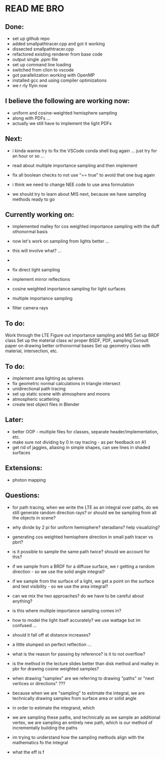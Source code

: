 # READ ME BRO

## Done:
* set up github repo
* added smallpathtracer.cpp and got it working
* dissected smallpathtracer.cpp
* refactored existing renderer from base code
* output single .ppm file
* set up command line loading
* switched from clion to vscode
* got parallelization working with OpenMP
* installed gcc and using compiler optimizations
* we r rly flyin now

## I believe the following are working now:
* uniform and cosine-weighted hemisphere sampling
* along with PDFs ...
* actually we still have to implement the light PDFs



## Next:
* i kinda wanna try to fix the VSCode conda shell bug again ... just try for an hour or so ...
* read about multiple importance sampling and then implement
* fix all boolean checks to not use "== true" to avoid that one bug again




* i think we need to change NEE code to use area formulation
* we should try to learn about MIS next, because we have sampling methods ready to go

## Currently working on:
* implemented malley for cos weighted importance sampling with the duff othonormal basis
* now let's work on sampling from lights better ...
* this will involve what? ...
* 

* fix direct light sampling
* implement mirror reflections
* cosine weighted importance sampling for light surfaces
* multiple importance sampling
* filter camera rays

## To do:
Work through the LTE
Figure out importance sampling and MIS
Set up BRDF class
Set up the material class w/ proper BSDF, PDF, sampling
Consult paper on drawing better orthonormal bases
Set up geometry class with material, intersection, etc.





## To do:
* implement area lighting as spheres
* fix geometric normal calculations in triangle intersect
* unidirectional path tracing
* set up static scene with atmosphere and moons
* atmospheric scattering
* create test object files in Blender

## Later:
* better OOP - multiple files for classes, separate header/implementation, etc.
* make sure not dividing by 0 in ray tracing - as per feedback on A1
* get rid of jaggies, aliasing in simple shapes, can see lines in shaded surfaces

## Extensions:
* photon mapping



## Questions:
* for path tracing, when we write the LTE as an integral over paths, do we still generate random direction rays? or should we be sampling from all the objects in scene?
* why divide by 2 pi for uniform hemisphere? steradians? help visualizing?
* generating cos weighted hemisphere direction in small path tracer vs pbrt?

* is it possible to sample the same path twice? should we account for this?

* if we sample from a BRDF for a diffuse surface, we r getting a random direction - so we use the solid angle integral?
* if we sample from the surface of a light, we get a point on the surface and test visibility - so we use the area integral?
* can we mix the two approaches? do we have to be careful about anything?
* is this where multiple importance sampling comes in?

* how to model the light itself accurately? we use wattage but im confused ...
* should it fall off at distance increases?

* a little stumped on perfect reflection ...

* what is the reason for passing by reference? is it to not overflow?

* is the method in the lecture slides better than disk method and malley in pbr for drawing cosine weighted samples?

* when drawing "samples" are we referring to drawing "paths" or "next vertices or directions" ???
* because when we are "sampling" to estimate the integral, we are technically drawing samples from surface area or solid angle
* in order to estimate the integrand, which 
* we are sampling these paths, and technically as we sample an additional vertex, we are sampling an entirely new path, which is our method of incrementally building the paths
* im trying to understand how the sampling methods align with the mathematics fo the integral

* what the eff is f